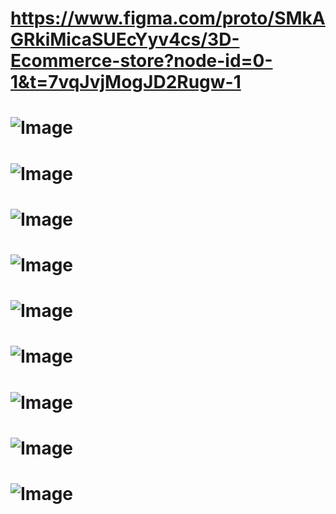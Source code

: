 # https://www.figma.com/proto/SMkAGRkiMicaSUEcYyv4cs/3D-Ecommerce-store?node-id=0-1&t=7vqJvjMogJD2Rugw-1
# ![Image](https://github.com/user-attachments/assets/d4e3b075-42c1-4527-bea4-50fa78ea0c65)
# ![Image](https://github.com/user-attachments/assets/14c86c98-e948-4099-af7a-303844182cf4)
# ![Image](https://github.com/user-attachments/assets/9fe2973d-a699-45b9-a9a0-8285316de15f)
# ![Image](https://github.com/user-attachments/assets/77459dc0-f99b-40bb-92e7-c14bc0bbbd22)
# ![Image](https://github.com/user-attachments/assets/de75d0bf-4ba9-4b23-b352-00bbc2dd658e)
# ![Image](https://github.com/user-attachments/assets/690574f1-0dc4-47f1-a62a-4d88194b5e2d)
# ![Image](https://github.com/user-attachments/assets/cb1e636b-8e24-4ef4-bdc4-f9bc2caae720)
# ![Image](https://github.com/user-attachments/assets/d3ae5b8c-9c60-4bc5-9224-3f9476d4771d)
# ![Image](https://github.com/user-attachments/assets/078c3f58-f765-462a-9d79-0b0271929f67)
